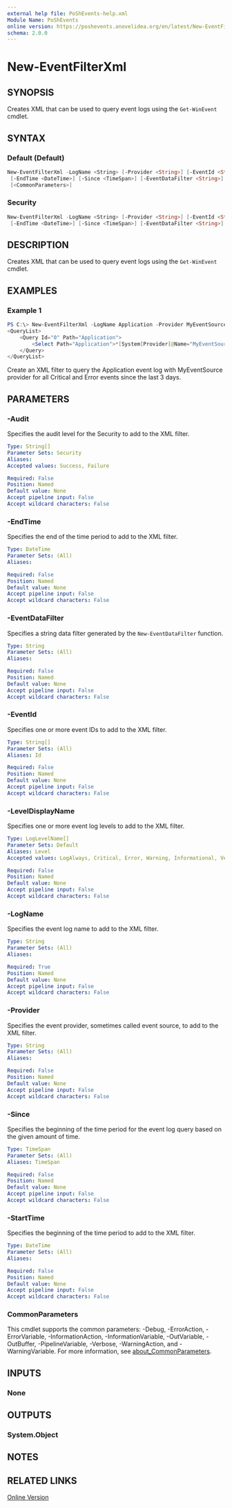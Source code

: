```yaml
---
external help file: PoShEvents-help.xml
Module Name: PoShEvents
online version: https://poshevents.anovelidea.org/en/latest/New-EventFilterXml/
schema: 2.0.0
---
```


# New-EventFilterXml

## SYNOPSIS
Creates XML that can be used to query event logs using the `Get-WinEvent` cmdlet.

## SYNTAX

### Default (Default)
```powershell
New-EventFilterXml -LogName <String> [-Provider <String>] [-EventId <String[]>] [-StartTime <DateTime>]
 [-EndTime <DateTime>] [-Since <TimeSpan>] [-EventDataFilter <String>] [-LevelDisplayName <LogLevelName[]>]
 [<CommonParameters>]
```

### Security
```powershell
New-EventFilterXml -LogName <String> [-Provider <String>] [-EventId <String[]>] [-StartTime <DateTime>]
 [-EndTime <DateTime>] [-Since <TimeSpan>] [-EventDataFilter <String>] [-Audit <String[]>] [<CommonParameters>]
```

## DESCRIPTION
Creates XML that can be used to query event logs using the `Get-WinEvent` cmdlet.

## EXAMPLES

### Example 1
```powershell
PS C:\> New-EventFilterXml -LogName Application -Provider MyEventSource -Since (New-TimeSpan -Days 3) -LevelDisplayName Critical,Error
<QueryList>
    <Query Id="0" Path="Application">
        <Select Path="Application">*[System[Provider[@Name="MyEventSource"] and (Level=1 or Level=2) and TimeCreated[timediff(@SystemTime) &lt;= 259200000]]]</Select>
    </Query>
</QueryList>
```

Create an XML filter to query the Application event log with MyEventSource provider for all Critical and Error events since the last 3 days.

## PARAMETERS

### -Audit
Specifies the audit level for the Security to add to the XML filter.

```yaml
Type: String[]
Parameter Sets: Security
Aliases:
Accepted values: Success, Failure

Required: False
Position: Named
Default value: None
Accept pipeline input: False
Accept wildcard characters: False
```

### -EndTime
Specifies the end of the time period to add to the XML filter.

```yaml
Type: DateTime
Parameter Sets: (All)
Aliases:

Required: False
Position: Named
Default value: None
Accept pipeline input: False
Accept wildcard characters: False
```

### -EventDataFilter
Specifies a string data filter generated by the `New-EventDataFilter` function.

```yaml
Type: String
Parameter Sets: (All)
Aliases:

Required: False
Position: Named
Default value: None
Accept pipeline input: False
Accept wildcard characters: False
```

### -EventId
Specifies one or more event IDs to add to the XML filter.

```yaml
Type: String[]
Parameter Sets: (All)
Aliases: Id

Required: False
Position: Named
Default value: None
Accept pipeline input: False
Accept wildcard characters: False
```

### -LevelDisplayName
Specifies one or more event log levels to add to the XML filter.

```yaml
Type: LogLevelName[]
Parameter Sets: Default
Aliases: Level
Accepted values: LogAlways, Critical, Error, Warning, Informational, Verbose, Issues

Required: False
Position: Named
Default value: None
Accept pipeline input: False
Accept wildcard characters: False
```

### -LogName
Specifies the event log name to add to the XML filter.

```yaml
Type: String
Parameter Sets: (All)
Aliases:

Required: True
Position: Named
Default value: None
Accept pipeline input: False
Accept wildcard characters: False
```

### -Provider
Specifies the event provider, sometimes called event source, to add to the XML filter.

```yaml
Type: String
Parameter Sets: (All)
Aliases:

Required: False
Position: Named
Default value: None
Accept pipeline input: False
Accept wildcard characters: False
```

### -Since
Specifies the beginning of the time period for the event log query based on the given amount of time.

```yaml
Type: TimeSpan
Parameter Sets: (All)
Aliases: TimeSpan

Required: False
Position: Named
Default value: None
Accept pipeline input: False
Accept wildcard characters: False
```

### -StartTime
Specifies the beginning of the time period to add to the XML filter.

```yaml
Type: DateTime
Parameter Sets: (All)
Aliases:

Required: False
Position: Named
Default value: None
Accept pipeline input: False
Accept wildcard characters: False
```

### CommonParameters
This cmdlet supports the common parameters: -Debug, -ErrorAction, -ErrorVariable, -InformationAction, -InformationVariable, -OutVariable, -OutBuffer, -PipelineVariable, -Verbose, -WarningAction, and -WarningVariable. For more information, see [about_CommonParameters](http://go.microsoft.com/fwlink/?LinkID=113216).

## INPUTS

### None

## OUTPUTS

### System.Object
## NOTES

## RELATED LINKS

[Online Version](https://poshevents.anovelidea.org/en/latest/New-EventFilterXml/)
